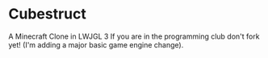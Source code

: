 # Cubestruct
A Minecraft Clone in LWJGL 3
If you are in the programming club don't fork yet! (I'm adding a major basic game engine change).
